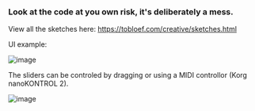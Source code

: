### Look at the code at you own risk, it's deliberately a mess.

View all the sketches here: https://tobloef.com/creative/sketches.html

UI example: 

![image](https://user-images.githubusercontent.com/12204005/138473834-48701827-48c7-45f6-8b56-9172a8146591.png)

The sliders can be controled by dragging or using a MIDI controllor (Korg nanoKONTROL 2).

![image](https://user-images.githubusercontent.com/12204005/138474284-e4297597-2274-4046-a27c-3dc00b03e449.png)

